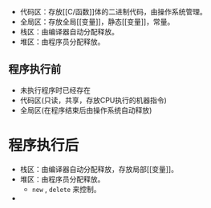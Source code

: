 
- 代码区：存放[[C/函数]]体的二进制代码，由操作系统管理。
- 全局区：存放全局[[变量]]，静态[[变量]]，常量。
- 栈区：由编译器自动分配释放。
- 堆区：由程序员分配释放。

## 程序执行前

- 未执行程序时已经存在
- 代码区(只读，共享，存放CPU执行的机器指令)
- 全局区(在程序结束后由操作系统自动释放)

# 程序执行后

- 栈区：由编译器自动分配释放，存放局部[[变量]]。
- 堆区：由程序员分配释放。
	- `new` , `delete` 来控制。
- 
